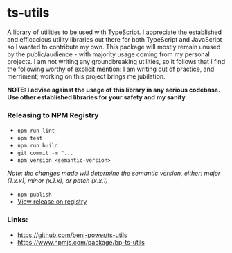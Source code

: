 # ts-utils
A library of utilities to be used with TypeScript. I appreciate the established and efficacious utility
libraries out there for both TypeScript and JavaScript so I wanted to contribute my own. This package will mostly remain unused by the
public/audience - with majority usage coming from my personal projects. I am not writing any
groundbreaking utilities, so it follows that I find the following worthy of explicit mention: I am
writing out of practice, and merriment; working on this project brings me jubilation.
 
**NOTE: I advise against the usage of this library in any serious codebase. Use other established
libraries for your safety and my sanity.**    

### Releasing to NPM Registry
- `npm run lint`
- `npm test`
- `npm run build`
- `git commit -m "...`
- `npm version <semantic-version>`

_Note: the changes made will determine the semantic version, either: major (1.x.x), minor (x.1.x), or
patch (x.x.1)_
- `npm publish`
- [View release on registry](https://www.npmjs.com/package/bp-ts-utils?activeTab=versions)

### Links:
- https://github.com/benj-power/ts-utils
- https://www.npmjs.com/package/bp-ts-utils
